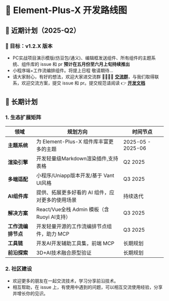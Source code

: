 # 🚀 Element-Plus-X 开发路线图

## 📅 近期计划（2025-Q2）
### 🎯 目标：v1.2.X 版本

- PC实战项目演示模版(仿豆包/通义)、编辑框发送组件、所有组件的主题系统、组件库的 issue 和 pr  **预计在五月份至六月上旬持续推出**
- 小程序端+工作流编排组件。将提上日程 敬请期待...
- 请大家耐心，有好的想法，欢迎大家进交流群 👨‍👩‍👧‍👧 **[交流群](https://element-plus-x.com/introduce.html#%F0%9F%91%A5-%E7%A4%BE%E5%8C%BA%E6%94%AF%E6%8C%81)**，与我们取得联系，欢迎交流方案，提交 issue 和 pr。提交规范请阅读 👉 **[开发文档](https://element-plus-x.com/guide/develop.html)**

## 🌱 长期计划
### 1. 生态扩展矩阵
| 领域         | 规划方向                          | 时间节点   |
|--------------|-----------------------------------|------------|
| **主题系统** | 为 Element-Plus-X 组件库丰富更多的主题 | 2025-05 - 2025-06 |
| **渲染引擎** | 开发轻量级Markdown渲染插件,支持表格        | Q2 2025 |
| **多端适配** | 小程序/Uniapp版本开发/基于 Vant UI风格 | Q3 2025    |
| **AI组件库** | 提供、拓展更多好看的 AI 组件，应对更多的使用场景 | 持续迭代   |
| **解决方案** | React/Vue全栈 Admin 模板（含Ruoyi AI支持） | Q3 2025 |
| **工作流编排节点** | 开发轻量开源的工作流编排节点组件，助力 MCP     | Q3 2025 |
| **工具链**   | 开发AI开发辅助工具集，前端 MCP               | 长期规划   |
| **前沿探索** | 3D+AI技术融合原型验证             | 长期规划   |

### 2. 社区建设
-  欢迎更多的朋友在一起交流技术，学习分享前沿技术。
-  相互帮助，在 issue 上，有使用中遇到的问题，可以相互交流使用经验，分享并增长你的见识。
